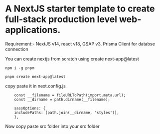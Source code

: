 <h1> A NextJS starter template to create full-stack production level
        web-applications.
</h1>

<p> Requirement:- NextJS v14, react v18, GSAP v3, Prisma Client for databse connection
    </p>

<p>You can create nextjs from scratch using create next-app@latest

    npm i -g pnpm

    pnpm create next-app@latest

</p>

<p>copy paste it in next.config.js

        const __filename = fileURLToPath(import.meta.url);
        const __dirname = path.dirname(__filename);

        sassOptions: {
        includePaths: [path.join(__dirname, 'styles')],
        },

</p>

<p>Now copy paste src folder into your src folder</p>
